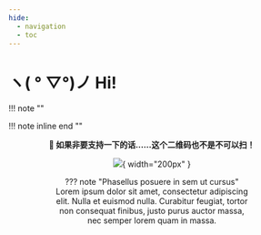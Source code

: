 ```yaml
---
hide:
  - navigation
  - toc
---
```



# ヽ( ° ▽°)ノ Hi!

!!! note "" 

!!! note inline end ""
    <center>
        **🥺 如果非要支持一下的话……这个二维码也不是不可以扫！**
    </center>
    <figure markdown align="center">
    ![](_assets/wechatPayQRCode.png){ width="200px" }
    <figure>

??? note "Phasellus posuere in sem ut cursus"
    Lorem ipsum dolor sit amet, consectetur adipiscing elit. Nulla et euismod
    nulla. Curabitur feugiat, tortor non consequat finibus, justo purus auctor
    massa, nec semper lorem quam in massa.
    
